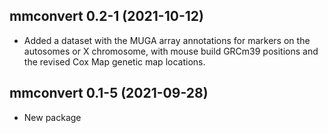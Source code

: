 ## mmconvert 0.2-1 (2021-10-12)

- Added a dataset with the MUGA array annotations for markers on the
  autosomes or X chromosome, with mouse build GRCm39 positions and
  the revised Cox Map genetic map locations.


## mmconvert 0.1-5 (2021-09-28)

- New package
